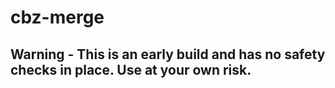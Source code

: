 # cbz-merge

## Warning - This is an early build and has no safety checks in place. Use at your own risk.

